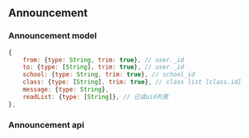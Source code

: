 ## Announcement

### Announcement model

```js
{
    from: {type: String, trim: true}, // user._id
    to: {type: [String], trim: true}, // user._id
    school: {type: String, trim: true}, // school_id
    class: {type: [String], trim: true}, // class list [class.id]
    message: {type: String},
    readList: {type: [String]}, // 已读uid列表
},
```

### Announcement api

```js

```
